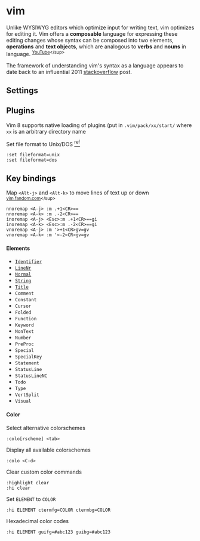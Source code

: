 [https://kb.iu.edu/d/acux]: https://kb.iu.edu/d/acux "kb.iu.edu: \"Convert between Unix and Windows text files\""
[https://vim.fandom.com/wiki/Moving_lines_up_or_down]: https://vim.fandom.com/wiki/Moving_lines_up_or_down "Vim Tips Wiki: \"Moving lines up or down\""
[Oualline]: # "Oualline, Steve. _The Vim Book_. 2007."
[https://youtu.be/wlR5gYd6um0]: https://youtu.be/wlR5gYd6um0 "Mastering the Vim Language"

# vim
Unlike WYSIWYG editors which optimize input for writing text, vim optimizes for editing it.
Vim offers a **composable** language for expressing these editing changes whose syntax can be composed into two elements, **operations** and **text objects**, which are analogous to **verbs** and **nouns** in language.
<sup>[YouTube][https://youtu.be/wlR5gYd6um0]</sup>

The framework of understanding vim's syntax as a language appears to date back to an influential 2011 [stackoverflow](https://stackoverflow.com/questions/1218390/what-is-your-most-productive-shortcut-with-vim/1220118#1220118 "What is your most productive shortcut with Vim?") post.

## Settings
## Plugins
Vim 8 supports native loading of plugins (put in `.vim/pack/xx/start/` where `xx` is an arbitrary directory name

Set file format to Unix/DOS [<sup>ref</sup>][https://kb.iu.edu/d/acux]
```vim
:set fileformat=unix
:set fileformat=dos
```
## Key bindings
Map `<Alt-j>` and `<Alt-k>` to move lines of text up or down 
<sup>[vim.fandom.com][https://vim.fandom.com/wiki/Moving_lines_up_or_down]</sup>

```vimrc
nnoremap <A-j> :m .+1<CR>==
nnoremap <A-k> :m .-2<CR>==
inoremap <A-j> <Esc>:m .+1<CR>==gi
inoremap <A-k> <Esc>:m .-2<CR>==gi
vnoremap <A-j> :m '>+1<CR>gv=gv
vnoremap <A-k> :m '<-2<CR>gv=gv
```
#### Elements
- [`Identifier`](# "Markdown: Bullets in ordered and unordered lists")
- [`LineNr`](# "Line numbers")
- [`Normal`](#"Normal,unhighlightedtext")
- [`String`](# "Code (text enclosed in backticks) in markdown")
- [`Title`](# "Markdown: Headings (lines that begin with hashes)")
- `Comment` 
- `Constant` 
- `Cursor`
- `Folded`
- `Function`
- `Keyword`
- `NonText`
- `Number`
- `PreProc`
- `Special`
- `SpecialKey`
- `Statement`
- `StatusLine`
- `StatusLineNC`
- `Todo`
- `Type`
- `VertSplit`
- `Visual`

#### Color
Select alternative colorschemes
```vim
:colo[rscheme] <tab>
```
Display all available colorschemes
```vim
:colo <C-d>
```
Clear custom color commands
```vim
:highlight clear
:hi clear
```
Set `ELEMENT` to `COLOR`
```vim
:hi ELEMENT ctermfg=COLOR ctermbg=COLOR
```
Hexadecimal color codes
```vim
:hi ELEMENT guifg=#abc123 guibg=#abc123
```